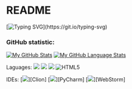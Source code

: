 # README
[![Typing SVG](https://readme-typing-svg.herokuapp.com?lines=Hello%2C+My+name+is+Alex.;I'm+a+student;I'm+learning+a+C%2FC%2B%2B+and+Python;I+plan+to+write+something+soon...)](https://git.io/typing-svg)
### GitHub statistic:
[![My GitHub Stats](https://github-readme-stats.vercel.app/api/?username=CppshizoidS&count_private=true&theme=tokyonight&showicons=true)]()
[![My GitHub Language Stats](https://github-readme-stats.vercel.app/api/top-langs/?username=CppshizoidS&langs_count=5&theme=tokyonight)]()



Laguages:
[![](https://img.shields.io/badge/C%2B%2B-00599C?style=for-the-badge&logo=c%2B%2B&logoColor=white)](C++/)
[![](https://img.shields.io/badge/Python-3776AB?style=for-the-badge&logo=python&logoColor=white)](Python/)
[![](https://img.shields.io/badge/C-00599C?style=for-the-badge&logo=c%2B%2B&logoColor=white)](C/)
![HTML5](https://img.shields.io/badge/html5-%23E34F26.svg?style=for-the-badge&logo=html5&logoColor=white)




IDEs:
[![](https://resources.jetbrains.com/storage/products/company/brand/logos/CLion_icon.svg)][Clion]
[![](https://resources.jetbrains.com/storage/products/company/brand/logos/PyCharm_icon.svg)][PyCharm]
[![](https://resources.jetbrains.com/storage/products/company/brand/logos/WebStorm_icon.svg)][WebStorm]
